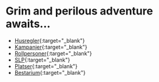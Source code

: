 # Grim and perilous adventure awaits...

* [Husregler](rules/rules-index.md){:target="_blank"}
* [Kampanjer](setting/setting-index.md){:target="_blank"}
* [Rollpersoner](characters/pc-index.md){:target="_blank"}
* [SLP](characters/npc-index.md){:target="_blank"}
* [Platser](setting/settings-index.md){:target="_blank"}
* [Bestarium](beasts/beasts-index.md){:target="_blank"}